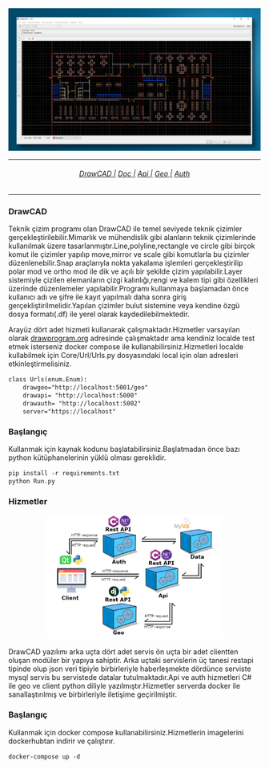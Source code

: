 
<img src="cad.png">
<hr>
<h6 align="center">
  <a href="https://drawprogram.org/">DrawCAD |</a>
  <a href="https://drawprogram.org/Home/DrawCAD">Doc |</a>
  <a href="https://drawprogram.org/Home/DrawApi">Api |</a>
  <a href="https://drawprogram.org/Home/DrawGeo">Geo |</a>
  <a href="https://drawprogram.org/Home/DrawAuth">Auth</a>
</h6>

<hr>
<h3>DrawCAD</h3>
<p>
Teknik çizim programı olan DrawCAD ile temel seviyede teknik çizimler gerçekleştirilebilir.Mimarlık ve mühendislik gibi alanların teknik çizimlerinde kullanılmak üzere tasarlanmıştır.Line,polyline,rectangle ve circle gibi birçok komut ile çizimler yapılıp move,mirror ve scale gibi komutlarla bu çizimler düzenlenebilir.Snap araçlarıyla nokta yakalama işlemleri gerçekleştirilip polar mod ve ortho mod ile dik ve açılı bir şekilde çizim yapılabilir.Layer sistemiyle çizilen elemanların çizgi kalınlığı,rengi ve kalem tipi gibi özellikleri üzerinde düzenlemeler yapılabilir.Programı kullanmaya başlamadan önce kullanıcı adı ve şifre ile kayıt yapılmalı daha sonra giriş gerçekliştirilmelidir.Yapılan çizimler bulut sistemine veya kendine özgü dosya formatı(.df) ile yerel olarak kaydedilebilmektedir.

</p>
<p>
Arayüz dört adet hizmeti kullanarak çalışmaktadır.Hizmetler varsayılan olarak
<a href="https://github.com/mzahidberber/Draw-UI-Python">drawprogram.org</a> adresinde çalışmaktadır ama kendiniz localde test etmek isterseniz docker compose ile kullanabilirsiniz.Hizmetleri localde kullabilmek için Core/Url/Urls.py dosyasındaki local için olan adresleri etkinleştirmelisiniz.
</p>

```
class Urls(enum.Enum):
    drawgeo="http://localhost:5001/geo"
    drawapi= "http://localhost:5000"
    drawauth= "http://localhost:5002"
    server="https://localhost"
```

<h3>Başlangıç</h3>
<p>Kullanmak için kaynak kodunu başlatabilirsiniz.Başlatmadan önce bazı python kütüphanelerinin yüklü olması gereklidir.</p>

```
pip install -r requirements.txt
python Run.py
```


<h3>Hizmetler</h3>
<div align="center">
  <img src="drawcad.png"  style="width:70%;">
</div>
<p>
DrawCAD yazılımı arka uçta dört adet servis ön uçta bir adet clientten oluşan modüler bir yapıya sahiptir. Arka uçtaki servislerin üç tanesi restapi tipinde olup json veri tipiyle birbirleriyle haberleşmekte dördünce serviste mysql servis bu servistede datalar tutulmaktadır.Api ve auth hizmetleri C# ile geo ve client python diliyle yazılmıştır.Hizmetler serverda docker ile sanallaştırılmış ve birbirleriyle iletişime geçirilmiştir.
</p>
<h3>Başlangıç</h3>
<p>Kullanmak için docker compose kullanabilirsiniz.Hizmetlerin imagelerini dockerhubtan indirir ve çalıştırır.</p>

```
docker-compose up -d
```


